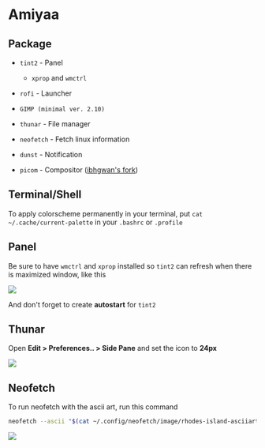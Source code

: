 # Amiyaa

## Package

- `tint2` - Panel
  
  - `xprop` and `wmctrl`

- `rofi` - Launcher

- `GIMP (minimal ver. 2.10)` 

- `thunar` - File manager

- `neofetch`  - Fetch linux information

- `dunst` - Notification

- `picom` - Compositor ([ibhgwan's fork](https://github.com/ibhagwan/picom))

## Terminal/Shell

To apply colorscheme permanently in your terminal, put `cat ~/.cache/current-palette` in your `.bashrc` or `.profile`

## Panel

Be sure to have `wmctrl` and `xprop` installed so `tint2` can refresh when there is maximized window, like this

![](.wiki-assets/amiyaa-tint2.gif)

And don't forget to create **autostart** for `tint2` 

## Thunar

Open **Edit > Preferences.. > Side Pane** and set the icon to **24px**

![](.wiki-assets/amiyaa-thunar-icon.png)

## Neofetch

To run neofetch with the ascii art, run this command

```bash
neofetch --ascii "$(cat ~/.config/neofetch/image/rhodes-island-asciiart)"
```

![](.wiki-assets/amiyaa-neofetch.png)


